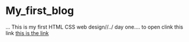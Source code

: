 # My_first_blog
...
This is my first HTML CSS web design//../
day one.... to open clink this link [this is the link](https://github.com/Devendrakhot/My_first_blog)
